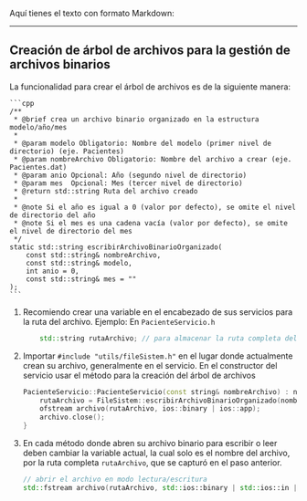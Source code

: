 Aquí tienes el texto con formato Markdown:

---

## Creación de árbol de archivos para la gestión de archivos binarios

La funcionalidad para crear el árbol de archivos es de la siguiente manera:

    ```cpp
    /**
     * @brief crea un archivo binario organizado en la estructura modelo/año/mes
     *
     * @param modelo Obligatorio: Nombre del modelo (primer nivel de directorio) (eje. Pacientes)
     * @param nombreArchivo Obligatorio: Nombre del archivo a crear (eje. Pacientes.dat)
     * @param anio Opcional: Año (segundo nivel de directorio)
     * @param mes  Opcional: Mes (tercer nivel de directorio)
     * @return std::string Ruta del archivo creado
     *
     * @note Si el año es igual a 0 (valor por defecto), se omite el nivel de directorio del año
     * @note Si el mes es una cadena vacía (valor por defecto), se omite el nivel de directorio del mes
     */
    static std::string escribirArchivoBinarioOrganizado(
        const std::string& nombreArchivo,
        const std::string& modelo,
        int anio = 0,
        const std::string& mes = ""
    );
    ```

1.  Recomiendo crear una variable en el encabezado de sus servicios para la ruta del archivo. Ejemplo:
    En `PacienteServicio.h`

    ```cpp
        std::string rutaArchivo; // para almacenar la ruta completa del archivo a utilizar
    ```

2.  Importar `#include "utils/fileSistem.h"` en el lugar donde actualmente crean su archivo, generalmente en el servicio.
    En el constructor del servicio usar el método para la creación del árbol de archivos

    ```cpp
    PacienteServicio::PacienteServicio(const string& nombreArchivo) : nombreArchivo(nombreArchivo) {
        rutaArchivo = FileSistem::escribirArchivoBinarioOrganizado(nombreArchivo,"Pacientes");
        ofstream archivo(rutaArchivo, ios::binary | ios::app);
        archivo.close();
    }
    ```

3.  En cada método donde abren su archivo binario para escribir o leer deben cambiar la variable actual, la cual solo es el nombre del archivo, por la ruta completa `rutaArchivo`, que se capturó en el paso anterior.

    ```cpp
    // abrir el archivo en modo lectura/escritura
    std::fstream archivo(rutaArchivo, std::ios::binary | std::ios::in | std::ios::out);
    ```